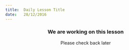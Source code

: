 ```yaml
---
title:  Daily Lesson Title
date:   28/12/2016
---
```


### <center>We are working on this lesson</center> 

 <center>Please check back later</center>